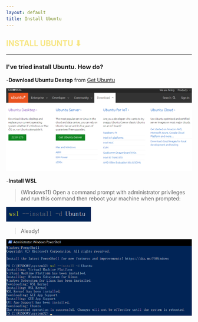 ```yaml
---
layout: default
title: Install Ubuntu
---
```


<h2 style="color:#F7E684"> <b> INSTALL UBUNTU ⬇ </b> </h2>

---
### I've tried install Ubuntu. How do?


-__Download Ubuntu Dextop__ from [Get Ubuntu]

[Get Ubuntu]: https://ubuntu.com/download

![](git/ubuntu.png)


-__Install WSL__
  >(Windows11) Open a command prompt with administrator privileges and run this command then reboot your machine when prompted:

![](git/install_WSL.png)

  >Aleady!
 
![](git/alr.png)

